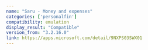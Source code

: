 ```yaml
---
name: "Saru - Money and expenses"
categories: ['personalfin']
compatibility: emulation
display_result: "Compatible"
version_from: "3.2.16.0"
link: https://apps.microsoft.com/detail/9NXPS03SWX01
---
```

